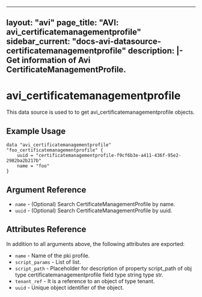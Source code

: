 <!--
    Copyright 2021 VMware, Inc.
    SPDX-License-Identifier: Mozilla Public License 2.0
-->
---
layout: "avi"
page_title: "AVI: avi_certificatemanagementprofile"
sidebar_current: "docs-avi-datasource-certificatemanagementprofile"
description: |-
  Get information of Avi CertificateManagementProfile.
---

# avi_certificatemanagementprofile

This data source is used to to get avi_certificatemanagementprofile objects.

## Example Usage

```hcl
data "avi_certificatemanagementprofile" "foo_certificatemanagementprofile" {
    uuid = "certificatemanagementprofile-f9cf6b3e-a411-436f-95e2-2982ba2b217b"
    name = "foo"
}
```

## Argument Reference

* `name` - (Optional) Search CertificateManagementProfile by name.
* `uuid` - (Optional) Search CertificateManagementProfile by uuid.

## Attributes Reference

In addition to all arguments above, the following attributes are exported:

* `name` - Name of the pki profile.
* `script_params` - List of list.
* `script_path` - Placeholder for description of property script_path of obj type certificatemanagementprofile field type string  type str.
* `tenant_ref` - It is a reference to an object of type tenant.
* `uuid` - Unique object identifier of the object.

